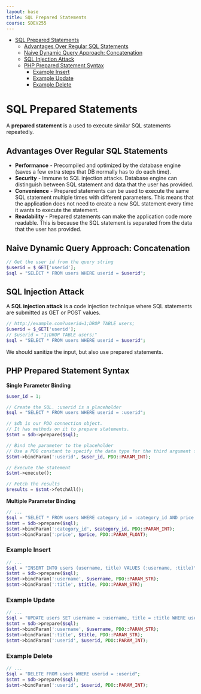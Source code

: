 ```yaml
---
layout: base
title: SQL Prepared Statements
course: SDEV255
---
```


- [SQL Prepared Statements](#sql-prepared-statements)
  - [Advantages Over Regular SQL Statements](#advantages-over-regular-sql-statements)
  - [Naive Dynamic Query Approach: Concatenation](#naive-dynamic-query-approach-concatenation)
  - [SQL Injection Attack](#sql-injection-attack)
  - [PHP Prepared Statement Syntax](#php-prepared-statement-syntax)
    - [Example Insert](#example-insert)
    - [Example Update](#example-update)
    - [Example Delete](#example-delete)

# SQL Prepared Statements

A **prepared statement** is a used to execute similar SQL statements repeatedly.

## Advantages Over Regular SQL Statements

- **Performance** - Precompiled and optimized by the database engine (saves a few extra steps that DB normally has to do each time).
- **Security** - Immune to SQL injection attacks. Database engine can distinguish between SQL statement and data that the user has provided.
- **Convenience** - Prepared statements can be used to execute the same SQL statement multiple times with different parameters. This means that the application does not need to create a new SQL statement every time it wants to execute the statement.
- **Readability** - Prepared statements can make the application code more readable. This is because the SQL statement is separated from the data that the user has provided.

## Naive Dynamic Query Approach: Concatenation

```php
// Get the user id from the query string
$userid = $_GET['userid'];
$sql = "SELECT * FROM users WHERE userid = $userid";
```

## SQL Injection Attack

A **SQL injection attack** is a code injection technique where SQL statements are submitted as GET or POST values.

```php
// http://example.com?userid=1;DROP TABLE users;
$userid = $_GET['userid'];
// $userid = "1;DROP TABLE users;"
$sql = "SELECT * FROM users WHERE userid = $userid";
```

We should sanitize the input, but also use prepared statements.

## PHP Prepared Statement Syntax

**Single Parameter Binding**

```php
$user_id = 1;

// Create the SQL. :userid is a placeholder
$sql = "SELECT * FROM users WHERE userid = :userid";

// $db is our PDO connection object.
// It has methods on it to prepare statements.
$stmt = $db->prepare($sql);

// Bind the parameter to the placeholder
// Use a PDO constant to specify the data type for the third argument for safety
$stmt->bindParam(':userid', $user_id, PDO::PARAM_INT);

// Execute the statement
$stmt->execute();

// Fetch the results
$results = $stmt->fetchAll();
```

**Multiple Parameter Binding**

```php
// ...
$sql = "SELECT * FROM users WHERE category_id = :category_id AND price <= :price";
$stmt = $db->prepare($sql);
$stmt->bindParam(':category_id', $category_id, PDO::PARAM_INT);
$stmt->bindParam(':price', $price, PDO::PARAM_FLOAT);
```

### Example Insert

```php
// ...
$sql = "INSERT INTO users (username, title) VALUES (:username, :title)";
$stmt = $db->prepare($sql);
$stmt->bindParam(':username', $username, PDO::PARAM_STR);
$stmt->bindParam(':title', $title, PDO::PARAM_STR);
```

### Example Update

```php
// ...
$sql = "UPDATE users SET username = :username, title = :title WHERE userid = :userid";
$stmt = $db->prepare($sql);
$stmt->bindParam(':username', $username, PDO::PARAM_STR);
$stmt->bindParam(':title', $title, PDO::PARAM_STR);
$stmt->bindParam(':userid', $userid, PDO::PARAM_INT);
```

### Example Delete

```php
// ...
$sql = "DELETE FROM users WHERE userid = :userid";
$stmt = $db->prepare($sql);
$stmt->bindParam(':userid', $userid, PDO::PARAM_INT);
```
